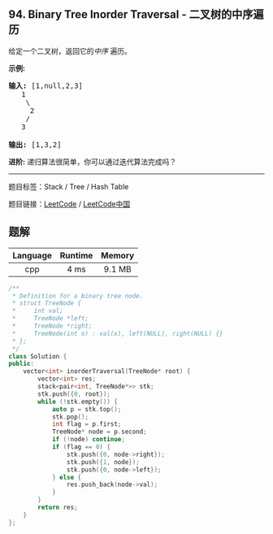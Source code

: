 ## 94. Binary Tree Inorder Traversal - 二叉树的中序遍历

<!--If you want to use the English description, use `question.content` instead-->

<p>给定一个二叉树，返回它的<em>中序&nbsp;</em>遍历。</p>

<p><strong>示例:</strong></p>

<pre><strong>输入:</strong> [1,null,2,3]
   1
    \
     2
    /
   3

<strong>输出:</strong> [1,3,2]</pre>

<p><strong>进阶:</strong>&nbsp;递归算法很简单，你可以通过迭代算法完成吗？</p>



-----

题目标签：Stack / Tree / Hash Table

题目链接：[LeetCode](https://leetcode.com/problems/binary-tree-inorder-traversal/description/)  /  [LeetCode中国](https://leetcode-cn.com/problems/binary-tree-inorder-traversal/description/)

## 题解



| Language | Runtime | Memory |
|:---:|:---:|:---:|
| cpp  | 4  ms | 9.1 MB |

```cpp
/**
 * Definition for a binary tree node.
 * struct TreeNode {
 *     int val;
 *     TreeNode *left;
 *     TreeNode *right;
 *     TreeNode(int x) : val(x), left(NULL), right(NULL) {}
 * };
 */
class Solution {
public:
    vector<int> inorderTraversal(TreeNode* root) {
        vector<int> res;
        stack<pair<int, TreeNode*>> stk;
        stk.push({0, root});
        while (!stk.empty()) {
            auto p = stk.top();
            stk.pop();
            int flag = p.first;
            TreeNode* node = p.second;
            if (!node) continue;
            if (flag == 0) {
                stk.push({0, node->right});
                stk.push({1, node});
                stk.push({0, node->left});
            } else {
                res.push_back(node->val);
            }
        }
        return res;
    }
};
```
